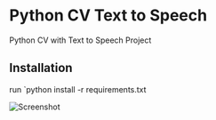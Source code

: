 # Python CV Text to Speech
Python CV with Text to Speech Project

## Installation
run `python install -r requirements.txt

![Screenshot](https://user-images.githubusercontent.com/75638456/105190768-28853400-5b58-11eb-939b-d9960a78c415.jpg)
